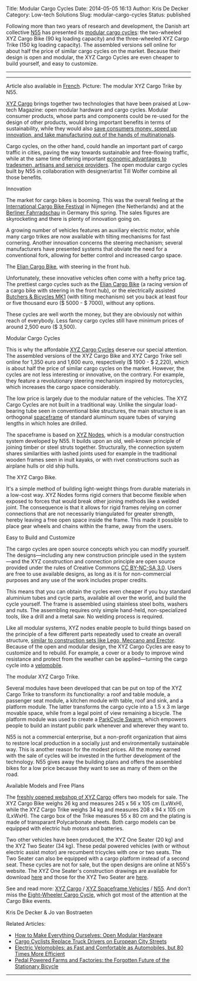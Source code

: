 Title: Modular Cargo Cycles
Date: 2014-05-05 16:13
Author: Kris De Decker
Category: Low-tech Solutions
Slug: modular-cargo-cycles
Status: published



Following more than two years of research and development, the Danish
art collective [N55](http://www.n55.dk/) has presented its [modular
cargo cycles](http://www.xyzcargo.com/): the two-wheeled XYZ Cargo Bike
(90 kg loading capacity) and the three-wheeled XYZ Cargo Trike (150 kg
loading capacity). The assembled versions sell online for about half the
price of similar cargo cycles on the market. Because their design is
open and modular, the XYZ Cargo Cycles are even cheaper to build
yourself, and easy to customize.

----------------------------------------------------------------------------------------------------------------------------------------------  

  

----------------------------------------------------------------------------------------------------------------------------------------------

Article also available in
[French](http://www.lowtechmagazine.com/des-cycles-utilitaires-modulaires.html).
Picture: The modular XYZ Cargo Trike by N55.

[XYZ Cargo](http://www.xyzcargo.com/) brings together two technologies
that have been praised at Low-tech Magazine: open modular hardware and
cargo cycles. Modular consumer products, whose parts and components
could be re-used for the design of other products, would bring important
benefits in terms of sustainability, while they would also [save
consumers money, speed up innovation, and take manufacturing out of the
hands of
multinationals](http://http//lowtechmagazine.com/2012/12/how-to-make-everything-ourselves-open-modular-hardware.html).

Cargo cycles, on the other hand, could handle an important part of cargo
traffic in cities, paving the way towards sustainable and free-flowing
traffic, while at the same time offering important [economic advantages
to tradesmen, artisans and service
providers]({filename}/posts/jobs-of-the-future-cargo-cyclist.md).
The open modular cargo cycles built by N55 in collaboration with
designer/artist Till Wolfer combine all those benefits.

Innovation

The market for cargo bikes is booming. This was the overall feeling at
the [International Cargo Bike
Festival](http://www.cargobikefestival.com/) in Nijmegen (the
Netherlands) and at the [Berliner
Fahrradschau](http://www.berlinerfahrradschau.de/) in Germany this
spring. The sales figures are skyrocketing and there is plenty of
innovation going on.

A growing number of vehicles features an auxiliary electric motor, while
many cargo trikes are now available with tilting mechanisms for fast
cornering. Another innovation concerns the steering mechanism; several
manufacturers have presented systems that obviate the need for a
conventional fork, allowing for better control and increased cargo
space.



The [Elian Cargo
Bike](http://www.eliancycles.com/builds/elians-cargo-bike), with
steering in the front hub.

Unfortunately, these innovative vehicles often come with a hefty price
tag. The prettiest cargo cycles such as the [Elian Cargo
Bike](http://www.eliancycles.com/builds/elians-cargo-bike) (a racing
version of a cargo bike with steering in the front hub), or the
electrically assisted [Butchers & Bicycles
MK1](http://www.butchersandbicycles.com/) (with tilting mechanism) set
you back at least four or five thousand euro (\$ 5000 - \$ 7000),
without any options.

These cycles are well worth the money, but they are obviously not within
reach of everybody. Less fancy cargo cycles still have minimum prices of
around 2,500 euro (\$ 3,500).

Modular Cargo Cycles

This is why the affordable [XYZ Cargo Cycles](http://www.xyzcargo.com/)
deserve our special attention. The assembled versions of the XYZ Cargo
Bike and XYZ Cargo Trike sell online for 1,350 euro and 1,600 euro,
respectively (\$ 1900 - \$ 2,220), which is about half the price of
similar cargo cycles on the market. However, the cycles are not less
interesting or innovative, on the contrary. For example, they feature a
revolutionary steering mechanism inspired by motorcycles, which
increases the cargo space considerably.

The low price is largely due to the modular nature of the vehicles. The
XYZ Cargo Cycles are not built in a traditional way. Unlike the singular
load-bearing tube seen in conventional bike structures, the main
structure is an orthogonal
[spaceframe](http://en.wikipedia.org/wiki/Space_frame) of standard
aluminum square tubes of varying lengths in which holes are drilled.

The spaceframe is based on [XYZ
Nodes](http://www.n55.dk/MANUALS/XYZNODES/xyznodes.html), which is a
modular construction system developed by N55. It builds upon an old,
well-known principle of joining timber or steel struts together.
Structurally, the connection system shares similarities with lashed
joints used for example in the traditional wooden frames seen in inuit
kayaks, or with rivet constructions such as airplane hulls or old ship
hulls.







The XYZ Cargo Bike.

It's a simple method of building light-weight things from durable
materials in a low-cost way. XYZ Nodes forms rigid corners that become
flexible when exposed to forces that would break other joining methods
like a welded joint. The consequence is that it allows for rigid frames
relying on corner connections that are not necessarily triangulated for
greater strength, hereby leaving a free open space inside the frame.
This made it possible to place gear wheels and chains within the frame,
away from the users.

Easy to Build and Customize

The cargo cycles are open source concepts which you can modify yourself.
The designs&mdash;including any new construction principle used in the
system&mdash;and the XYZ construction and connection principle are open
source provided under the rules of Creative Commons [CC BY-NC-SA
3.0](http://creativecommons.org/licenses/by-nc-sa/3.0/). Users are free
to use available designs, as long as it is for non-commercial purposes
and any use of the work includes proper credits.

This means that you can obtain the cycles even cheaper if you buy
standard aluminium tubes and cycle parts, available all over the world,
and build the cycle yourself. The frame is assembled using stainless
steel bolts, washers and nuts. The assembling requires only simple
hand-held, non-specialized tools, like a drill and a metal saw. No
welding process is required.

Like all modular systems, XYZ nodes enable people to build things based
on the principle of a few different parts repeatedly used to create an
overall structure, [similar to construction sets like Lego, Meccano and
Erector]({filename}/posts/how-to-make-everything-ourselves-open-modular-hardware.md).
Because of the open and modular design, the XYZ Cargo Cycles are easy to
customize and to rebuild. For example, a cover or a body to improve wind
resistance and protect from the weather can be applied&mdash;turning the
cargo cycle into a
[velomobile](http://www.lowtechmagazine.com/velomobiles).





The modular XYZ Cargo Trike.

Several modules have been developed that can be put on top of the XYZ
Cargo Trike to transform its functionality: a roof and table module, a
passenger seat module, a kitchen module with table, roof and sink, and a
platform module. The latter transforms the cargo cycle into a 1.5 x 3 m
large movable space, while from a legal point of view remaining a
bicycle. The platform module was used to create a [ParkCycle
Swarm](http://n55.dk/MANUALS/PARKCYCLESWARM/PARKCYCLESWARM.html), which
empowers people to build an instant public park whenever and wherever
they want to.

N55 is not a commercial enterprise, but a non-profit organization that
aims to restore local production in a socially just and environmentally
sustainable way. This is another reason for the modest prices. All the
money earned with the sale of cycles will be invested in the further
development of the technology. N55 gives away the building plans and
offers the assembled bikes for a low price because they want to see as
many of them on the road.

Available Models and Free Plans

The [freshly opened webshop of XYZ Cargo](http://www.xyzcargo.com/)
offers two models for sale. The XYZ Cargo Bike weighs 26 kg and measures
245 x 56 x 105 cm (LxWxH), while the XYZ Cargo Trike weighs 34 kg and
measures 208 x 94 x 105 cm (LxWxH). The cargo box of the Trike measures
55 x 80 cm and the plating is made of transparant Polycarbonate sheets.
Both cargo models can be equipped with electric hub motors and
batteries.



Two other vehicles have been produced, the XYZ One Seater (20 kg) and
the XYZ Two Seater (34 kg). These pedal powered vehicles (with or
without electric assist motor) are recumbent tricycles with one or two
seats. The Two Seater can also be equipped with a cargo platform instead
of a second seat. These cycles are not for sale, but the open designs
are online at N55's website. The XYZ One Seater's construction drawings
are available for download
[here](http://www.n55.dk/MANUALS/SPACEFRAMEVEHICLES/DIY.pdf) and those
for the XYZ Two Seater are
[here](http://www.n55.dk/MANUALS/SPACEFRAMEVEHICLES/DIY.pdf).

See and read more: [XYZ Cargo](http://www.xyzcargo.com/) / [XYZ
Spaceframe
Vehicles](http://www.n55.dk/MANUALS/SPACEFRAMEVEHICLES/spaceframevehicles.html)
/ [N55](http://www.n55.dk/). And don't miss the [Eight-Wheeler Cargo
Cycle](http://notechmagazine.com/2014/04/eight-wheeler-cargo-cycle.html),
which got most of the attention at the Cargo Bike events.

Kris De Decker & Jo van Bostraeten

Related Articles:

-   [How to Make Everything Ourselves: Open Modular
    Hardware]({filename}/posts/how-to-make-everything-ourselves-open-modular-hardware.md)
-   [Cargo Cyclists Replace Truck Drivers on European City
    Streets]({filename}/posts/jobs-of-the-future-cargo-cyclist.md)
-   [Electric Velomobiles: as Fast and Comfortable as Automobiles, but
    80 Times More
    Efficient]({filename}/posts/electric-velomobiles.md)
-   [Pedal Powered Farms and Factories: the Forgotten Future of the
    Stationary
    Bicycle]({filename}/posts/pedal-powered-farms-and-factories.md)

----------------------------------------------------------------------------------------------------------------------------------------------
